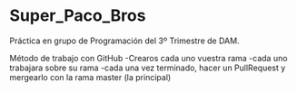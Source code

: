 # Super_Paco_Bros
Práctica en grupo de Programación del 3º Trimestre de DAM.

Método de trabajo con GitHub
  -Crearos cada uno vuestra rama
  -cada uno trabajara sobre su rama
  -cada una vez terminado, hacer un PullRequest y mergearlo con la rama master (la principal)
